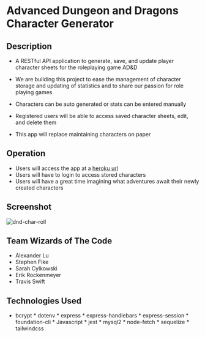 # Advanced Dungeon and Dragons Character Generator

## Description

- A RESTful API application to generate, save, and update player character sheets for the roleplaying game AD&D

- We are building this project to ease the management of character storage and updating of statistics and to share our passion for role playing games

- Characters can be auto generated or stats can be entered manually

- Registered users will be able to access saved character sheets, edit, and delete them

- This app will replace maintaining characters on paper

## Operation
- Users will access the app at a [heroku url](https://warm-castle-28524.herokuapp.com/)
- Users will have to login to access stored characters
- Users will have a great time imagining what adventures await their newly created characters

## Screenshot
![dnd-char-roll](https://user-images.githubusercontent.com/94813971/169737201-57d9d89d-c8e1-430a-b68f-29aa57efc34b.png)

## Team Wizards of The Code
- Alexander Lu
- Stephen Fike
- Sarah Cylkowski
- Erik Rockenmeyer
- Travis Swift


## Technologies Used
   * bcrypt
    * dotenv
    * express
    *  express-handlebars
    * express-session
    * foundation-cli
    * Javascript
    * jest
    * mysql2
    * node-fetch
    * sequelize
    * tailwindcss
    
    

 

